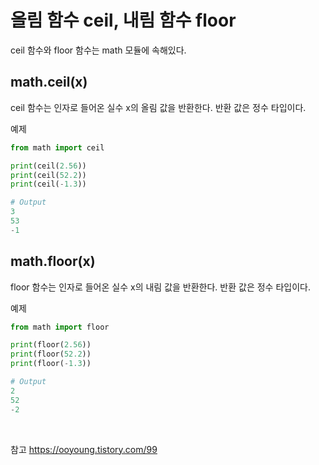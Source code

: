 # 올림 함수 ceil, 내림 함수 floor

ceil 함수와 floor 함수는 math 모듈에 속해있다.

## math.ceil(x)
ceil 함수는 인자로 들어온 실수 x의 올림 값을 반환한다. 반환 값은 정수 타입이다.

예제
```python
from math import ceil

print(ceil(2.56))
print(ceil(52.2))
print(ceil(-1.3))

# Output
3
53
-1
```


## math.floor(x)
floor 함수는 인자로 들어온 실수 x의 내림 값을 반환한다. 반환 값은 정수 타입이다.

예제
```python
from math import floor

print(floor(2.56))
print(floor(52.2))
print(floor(-1.3))

# Output
2
52
-2
```


<br>

참고
<https://ooyoung.tistory.com/99>